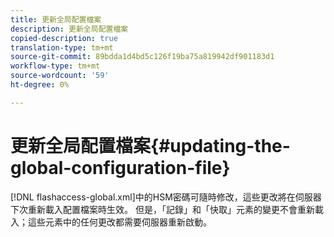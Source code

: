 ```yaml
---
title: 更新全局配置檔案
description: 更新全局配置檔案
copied-description: true
translation-type: tm+mt
source-git-commit: 89bdda1d4bd5c126f19ba75a819942df901183d1
workflow-type: tm+mt
source-wordcount: '59'
ht-degree: 0%

---
```



# 更新全局配置檔案{#updating-the-global-configuration-file}

[!DNL flashaccess-global.xml]中的HSM密碼可隨時修改，這些更改將在伺服器下次重新載入配置檔案時生效。 但是，「記錄」和「快取」元素的變更不會重新載入；這些元素中的任何更改都需要伺服器重新啟動。
